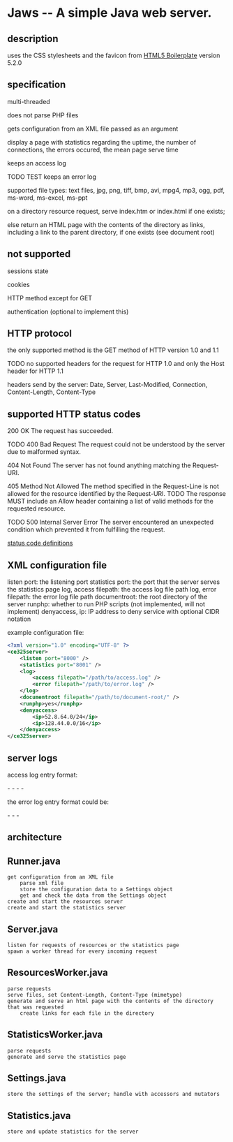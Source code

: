 Jaws -- A simple Java web server.
===

## description

uses the CSS stylesheets and the favicon from [HTML5 Boilerplate](https://html5boilerplate.com/) version 5.2.0


## specification

multi-threaded

does not parse PHP files

gets configuration from an XML file passed as an argument

display a page with statistics regarding the uptime, the number of connections, the errors occured, the mean page serve time

keeps an access log

TODO
TEST
keeps an error log

supported file types:
text files, jpg, png, tiff, bmp, avi, mpg4, mp3, ogg, pdf, ms-word, ms-excel, ms-ppt

on a directory resource request, serve index.htm or index.html if one exists;

else return an HTML page with the contents of the directory as links, including a link to the parent directory, if one exists (see document root)


## not supported

sessions state

cookies

HTTP method except for GET

authentication (optional to implement this)


## HTTP protocol

the only supported method is the GET method of HTTP version 1.0 and 1.1

TODO
no supported headers for the request for HTTP 1.0 and only the Host header for HTTP 1.1

headers send by the server: Date, Server, Last-Modified, Connection, Content-Length, Content-Type


supported HTTP status codes
---
200 OK
The request has succeeded.

TODO
400 Bad Request
The request could not be understood by the server due to malformed syntax.

404 Not Found
The server has not found anything matching the Request-URI.

405 Method Not Allowed
The method specified in the Request-Line is not allowed for the resource identified by the Request-URI.
TODO
The response MUST include an Allow header containing a list of valid methods for the requested resource.

TODO
500 Internal Server Error
The server encountered an unexpected condition which prevented it from fulfilling the request.

[status code definitions](http://www.w3.org/Protocols/rfc2616/rfc2616-sec10.html)


## XML configuration file

listen port: the listening port
statistics port: the port that the server serves the statistics page
log, access filepath: the access log file path
log, error filepath: the error log file path
documentroot: the root directory of the server
runphp: whether to run PHP scripts (not implemented, will not implement)
denyaccess, ip: IP address to deny service with optional CIDR notation

example configuration file:
```xml
<?xml version="1.0" encoding="UTF-8" ?>
<ce325server>
    <listen port="8000" />
    <statistics port="8001" />
    <log>
        <access filepath="/path/to/access.log" />
        <error filepath="/path/to/error.log" />
    </log>
    <documentroot filepath="/path/to/document-root/" />
    <runphp>yes</runphp>
    <denyaccess>
        <ip>52.8.64.0/24</ip>
        <ip>128.44.0.0/16</ip>
    </denyaccess>
</ce325server>
```


## server logs

access log entry format:

<IP address> - <connection datetime> - <request URL> - <response code> - <user-agent HTTP request header>

the error log entry format could be:

<IP address> - <request datetime> - <HTTP request header> - <exception stack trace>


architecture
---

## Runner.java
    get configuration from an XML file
        parse xml file
        store the configuration data to a Settings object
        get and check the data from the Settings object
    create and start the resources server
    create and start the statistics server


## Server.java
    listen for requests of resources or the statistics page
    spawn a worker thread for every incoming request


## ResourcesWorker.java
    parse requests
    serve files, set Content-Length, Content-Type (mimetype)
    generate and serve an html page with the contents of the directory that was requested
        create links for each file in the directory


## StatisticsWorker.java
    parse requests
    generate and serve the statistics page


## Settings.java
    store the settings of the server; handle with accessors and mutators


## Statistics.java
    store and update statistics for the server
